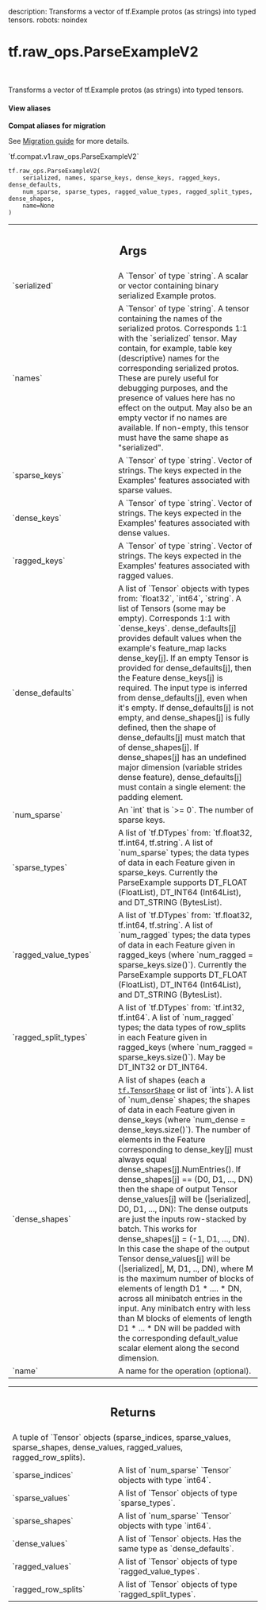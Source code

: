description: Transforms a vector of tf.Example protos (as strings) into typed tensors.
robots: noindex

# tf.raw_ops.ParseExampleV2

<!-- Insert buttons and diff -->

<table class="tfo-notebook-buttons tfo-api nocontent" align="left">

</table>



Transforms a vector of tf.Example protos (as strings) into typed tensors.

<section class="expandable">
  <h4 class="showalways">View aliases</h4>
  <p>
<b>Compat aliases for migration</b>
<p>See
<a href="https://www.tensorflow.org/guide/migrate">Migration guide</a> for
more details.</p>
<p>`tf.compat.v1.raw_ops.ParseExampleV2`</p>
</p>
</section>

<pre class="devsite-click-to-copy prettyprint lang-py tfo-signature-link">
<code>tf.raw_ops.ParseExampleV2(
    serialized, names, sparse_keys, dense_keys, ragged_keys, dense_defaults,
    num_sparse, sparse_types, ragged_value_types, ragged_split_types, dense_shapes,
    name=None
)
</code></pre>



<!-- Placeholder for "Used in" -->


<!-- Tabular view -->
 <table class="responsive fixed orange">
<colgroup><col width="214px"><col></colgroup>
<tr><th colspan="2"><h2 class="add-link">Args</h2></th></tr>

<tr>
<td>
`serialized`
</td>
<td>
A `Tensor` of type `string`.
A scalar or vector containing binary serialized Example protos.
</td>
</tr><tr>
<td>
`names`
</td>
<td>
A `Tensor` of type `string`.
A tensor containing the names of the serialized protos.
Corresponds 1:1 with the `serialized` tensor.
May contain, for example, table key (descriptive) names for the
corresponding serialized protos.  These are purely useful for debugging
purposes, and the presence of values here has no effect on the output.
May also be an empty vector if no names are available.
If non-empty, this tensor must have the same shape as "serialized".
</td>
</tr><tr>
<td>
`sparse_keys`
</td>
<td>
A `Tensor` of type `string`. Vector of strings.
The keys expected in the Examples' features associated with sparse values.
</td>
</tr><tr>
<td>
`dense_keys`
</td>
<td>
A `Tensor` of type `string`. Vector of strings.
The keys expected in the Examples' features associated with dense values.
</td>
</tr><tr>
<td>
`ragged_keys`
</td>
<td>
A `Tensor` of type `string`. Vector of strings.
The keys expected in the Examples' features associated with ragged values.
</td>
</tr><tr>
<td>
`dense_defaults`
</td>
<td>
A list of `Tensor` objects with types from: `float32`, `int64`, `string`.
A list of Tensors (some may be empty).  Corresponds 1:1 with `dense_keys`.
dense_defaults[j] provides default values
when the example's feature_map lacks dense_key[j].  If an empty Tensor is
provided for dense_defaults[j], then the Feature dense_keys[j] is required.
The input type is inferred from dense_defaults[j], even when it's empty.
If dense_defaults[j] is not empty, and dense_shapes[j] is fully defined,
then the shape of dense_defaults[j] must match that of dense_shapes[j].
If dense_shapes[j] has an undefined major dimension (variable strides dense
feature), dense_defaults[j] must contain a single element:
the padding element.
</td>
</tr><tr>
<td>
`num_sparse`
</td>
<td>
An `int` that is `>= 0`. The number of sparse keys.
</td>
</tr><tr>
<td>
`sparse_types`
</td>
<td>
A list of `tf.DTypes` from: `tf.float32, tf.int64, tf.string`.
A list of `num_sparse` types; the data types of data in each Feature
given in sparse_keys.
Currently the ParseExample supports DT_FLOAT (FloatList),
DT_INT64 (Int64List), and DT_STRING (BytesList).
</td>
</tr><tr>
<td>
`ragged_value_types`
</td>
<td>
A list of `tf.DTypes` from: `tf.float32, tf.int64, tf.string`.
A list of `num_ragged` types; the data types of data in each Feature
given in ragged_keys (where `num_ragged = sparse_keys.size()`).
Currently the ParseExample supports DT_FLOAT (FloatList),
DT_INT64 (Int64List), and DT_STRING (BytesList).
</td>
</tr><tr>
<td>
`ragged_split_types`
</td>
<td>
A list of `tf.DTypes` from: `tf.int32, tf.int64`.
A list of `num_ragged` types; the data types of row_splits in each Feature
given in ragged_keys (where `num_ragged = sparse_keys.size()`).
May be DT_INT32 or DT_INT64.
</td>
</tr><tr>
<td>
`dense_shapes`
</td>
<td>
A list of shapes (each a <a href="../../tf/TensorShape.md"><code>tf.TensorShape</code></a> or list of `ints`).
A list of `num_dense` shapes; the shapes of data in each Feature
given in dense_keys (where `num_dense = dense_keys.size()`).
The number of elements in the Feature corresponding to dense_key[j]
must always equal dense_shapes[j].NumEntries().
If dense_shapes[j] == (D0, D1, ..., DN) then the shape of output
Tensor dense_values[j] will be (|serialized|, D0, D1, ..., DN):
The dense outputs are just the inputs row-stacked by batch.
This works for dense_shapes[j] = (-1, D1, ..., DN).  In this case
the shape of the output Tensor dense_values[j] will be
(|serialized|, M, D1, .., DN), where M is the maximum number of blocks
of elements of length D1 * .... * DN, across all minibatch entries
in the input.  Any minibatch entry with less than M blocks of elements of
length D1 * ... * DN will be padded with the corresponding default_value
scalar element along the second dimension.
</td>
</tr><tr>
<td>
`name`
</td>
<td>
A name for the operation (optional).
</td>
</tr>
</table>



<!-- Tabular view -->
 <table class="responsive fixed orange">
<colgroup><col width="214px"><col></colgroup>
<tr><th colspan="2"><h2 class="add-link">Returns</h2></th></tr>
<tr class="alt">
<td colspan="2">
A tuple of `Tensor` objects (sparse_indices, sparse_values, sparse_shapes, dense_values, ragged_values, ragged_row_splits).
</td>
</tr>
<tr>
<td>
`sparse_indices`
</td>
<td>
A list of `num_sparse` `Tensor` objects with type `int64`.
</td>
</tr><tr>
<td>
`sparse_values`
</td>
<td>
A list of `Tensor` objects of type `sparse_types`.
</td>
</tr><tr>
<td>
`sparse_shapes`
</td>
<td>
A list of `num_sparse` `Tensor` objects with type `int64`.
</td>
</tr><tr>
<td>
`dense_values`
</td>
<td>
A list of `Tensor` objects. Has the same type as `dense_defaults`.
</td>
</tr><tr>
<td>
`ragged_values`
</td>
<td>
A list of `Tensor` objects of type `ragged_value_types`.
</td>
</tr><tr>
<td>
`ragged_row_splits`
</td>
<td>
A list of `Tensor` objects of type `ragged_split_types`.
</td>
</tr>
</table>

